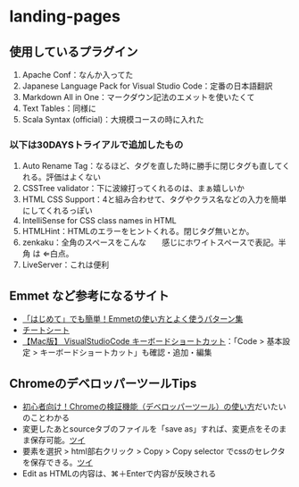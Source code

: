 # landing-pages
## 使用しているプラグイン
1. Apache Conf：なんか入ってた
2. Japanese Language Pack for Visual Studio Code：定番の日本語翻訳
3. Markdown All in One：マークダウン記法のエメットを使いたくて
4. Text Tables：同様に
5. Scala Syntax (official)：大規模コースの時に入れた

### 以下は30DAYSトライアルで追加したもの
1. Auto Rename Tag：なるほど、タグを直した時に勝手に閉じタグも直してくれる。評価はよくない
2. CSSTree validator：下に波線打ってくれるのは、まぁ嬉しいか
3. HTML CSS Support：4と組み合わせて、タグやクラス名などの入力を簡単にしてくれるっぽい
4. IntelliSense for CSS class names in HTML
5. HTMLHint：HTMLのエラーをヒントくれる。閉じタグ無いとか。
6. zenkaku：全角のスペースをこんな　　感じにホワイトスペースで表記。半 角 は ⇐白点。
7. LiveServer：これは便利

## Emmet など参考になるサイト
- [「はじめて」でも簡単！Emmetの使い方とよく使うパターン集](https://haniwaman.com/emmet/)
- [チートシート](https://docs.emmet.io/cheat-sheet/)
- [【Mac版】 VisualStudioCode キーボードショートカット](https://qiita.com/naru0504/items/99495c4482cd158ddca8)：「Code > 基本設定 > キーボードショートカット」も確認・追加・編集

## ChromeのデベロッパーツールTips
- [初心者向け！Chromeの検証機能（デベロッパーツール）の使い方](https://saruwakakun.com/html-css/basic/chrome-dev-tool#section3)だいたいのことわかる
- 変更したあとsourceタブのファイルを「save as」すれば、変更点をそのまま保存可能。[ツイ](https://twitter.com/kazutaka_dev/status/1078956017893830657?s=20)
- 要素を選択 > html部右クリック > Copy > Copy selector でcssのセレクタを保存できる。[ツイ](https://twitter.com/showheyohtaki/status/1086091827319427072?s=20)
- Edit as HTMLの内容は、⌘＋Enterで内容が反映される